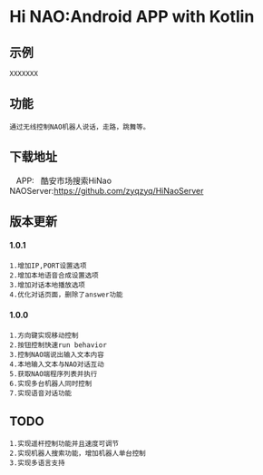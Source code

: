 # Hi NAO:Android APP with Kotlin

## 示例
    XXXXXXX

## 功能
    通过无线控制NAO机器人说话，走路，跳舞等。

## 下载地址
    APP:   酷安市场搜索HiNao
    NAOServer:https://github.com/zyqzyq/HiNaoServer
    
## 版本更新
#### 1.0.1
    1.增加IP,PORT设置选项
    2.增加本地语音合成设置选项
    3.增加对话本地播放选项
    4.优化对话页面，删除了answer功能
#### 1.0.0
    1.方向键实现移动控制
    2.按钮控制快速run behavior
    3.控制NAO端说出输入文本内容
    4.本地输入文本与NAO对话互动
    5.获取NAO端程序列表并执行
    6.实现多台机器人同时控制
    7.实现语音对话功能
    
## TODO
    1.实现遥杆控制功能并且速度可调节
    2.实现机器人搜索功能，增加机器人单台控制
    3.实现多语言支持
